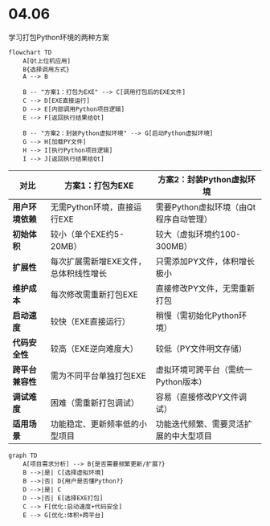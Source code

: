 # 04.06

学习打包Python环境的两种方案

```mermaid
flowchart TD
    A[Qt上位机应用]
    B{选择调用方式}
    A --> B

    B -- "方案1：打包为EXE" --> C[调用打包后的EXE文件]
    C --> D[EXE直接运行]
    D --> E[内部调用Python项目逻辑]
    E --> F[返回执行结果给Qt]

    B -- "方案2：封装Python虚拟环境" --> G[启动Python虚拟环境]
    G --> H[加载PY文件]
    H --> I[执行Python项目逻辑]
    I --> J[返回执行结果给Qt]
```

| **对比**         | **方案1：打包为EXE**                  | **方案2：封装Python虚拟环境**          |
| ---------------- | ------------------------------------- | -------------------------------------- |
| **用户环境依赖** | 无需Python环境，直接运行EXE           | 需要Python虚拟环境（由Qt程序自动管理） |
| **初始体积**     | 较小（单个EXE约5-20MB）               | 较大（虚拟环境约100-300MB）            |
| **扩展性**       | 每次扩展需新增EXE文件，总体积线性增长 | 只需添加PY文件，体积增长极小           |
| **维护成本**     | 每次修改需重新打包EXE                 | 直接修改PY文件，无需重新打包           |
| **启动速度**     | 较快（EXE直接运行）                   | 稍慢（需初始化Python环境）             |
| **代码安全性**   | 较高（EXE逆向难度大）                 | 较低（PY文件明文存储）                 |
| **跨平台兼容性** | 需为不同平台单独打包EXE               | 虚拟环境可跨平台（需统一Python版本）   |
| **调试难度**     | 困难（需重新打包调试）                | 容易（直接修改PY文件调试）             |
| **适用场景**     | 功能稳定、更新频率低的小型项目        | 功能迭代频繁、需要灵活扩展的中大型项目 |

```mermaid
graph TD
    A[项目需求分析] --> B{是否需要频繁更新/扩展?}
    B -->|是| C[选择虚拟环境]
    B -->|否| D{用户是否懂Python?}
    D -->|是| C
    D -->|否| E[选择EXE打包]
    C --> F[优化:启动速度+代码安全]
    E --> G[优化:体积+跨平台]
```

```mermaid


```